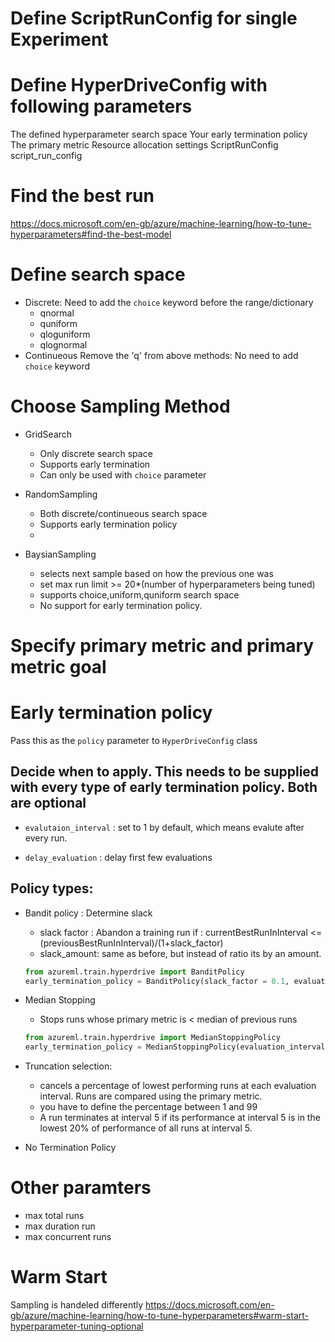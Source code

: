 # Define ScriptRunConfig for single Experiment

# Define HyperDriveConfig with following parameters
The defined hyperparameter search space
Your early termination policy
The primary metric
Resource allocation settings
ScriptRunConfig script_run_config

# Find the best run
https://docs.microsoft.com/en-gb/azure/machine-learning/how-to-tune-hyperparameters#find-the-best-model

# Define search space
* Discrete: Need to add the `choice` keyword before the range/dictionary
    * qnormal
    * quniform
    * qloguniform
    * qlognormal
* Continueous Remove the 'q' from above methods: No need to add `choice` keyword

# Choose Sampling Method
* GridSearch
    * Only discrete search space
    * Supports early termination
    * Can only be used with `choice` parameter

* RandomSampling
    * Both discrete/continueous search space
    * Supports early termination policy
    * 

* BaysianSampling
    * selects next sample based on how the previous one was
    * set max run limit >= 20*(number of hyperparameters being tuned)
    * supports choice,uniform,quniform search space
    * No support for early termination policy.

# Specify primary metric and primary metric goal

# Early termination policy

Pass this as the `policy` parameter to `HyperDriveConfig` class

## Decide when to apply. This needs to be supplied with every type of early termination policy. Both are optional

* `evalutaion_interval` : set to 1 by default, which means evalute after every run.

* `delay_evaluation` : delay first few evaluations

## Policy types:
* Bandit policy : Determine slack 
    * slack factor : Abandon a training run if : 
        currentBestRunInInterval <= (previousBestRunInInterval)/(1+slack_factor)
    * slack_amount: same as before, but instead of ratio its by an amount.

    ```python
    from azureml.train.hyperdrive import BanditPolicy
    early_termination_policy = BanditPolicy(slack_factor = 0.1, evaluation_interval=1, delay_evaluation=5)
    ```

* Median Stopping
    * Stops runs whose primary metric is < median of previous runs
    
    ```python
    from azureml.train.hyperdrive import MedianStoppingPolicy
    early_termination_policy = MedianStoppingPolicy(evaluation_interval=1, delay_evaluation=5)
    ```

* Truncation selection:
    * cancels a percentage of lowest performing runs at each evaluation interval. Runs are compared using the primary metric.
    * you have to define the percentage between 1 and 99
    * A run terminates at interval 5 if its performance at interval 5 is in the lowest 20% of performance of all runs at interval 5.

* No Termination Policy
    
# Other paramters
* max total runs
* max duration run
* max concurrent runs    

# Warm Start
Sampling is handeled differently
https://docs.microsoft.com/en-gb/azure/machine-learning/how-to-tune-hyperparameters#warm-start-hyperparameter-tuning-optional


